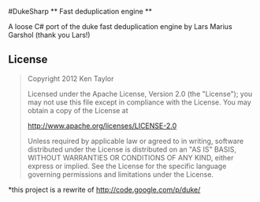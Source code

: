 #DukeSharp
** Fast deduplication engine **

A loose C# port of the duke fast deduplication engine by Lars Marius Garshol (thank you Lars!)

## License

>Copyright 2012 Ken Taylor
>
>Licensed under the Apache License, Version 2.0 (the "License");
>you may not use this file except in compliance with the License.
>You may obtain a copy of the License at
>
>   http://www.apache.org/licenses/LICENSE-2.0
>
>Unless required by applicable law or agreed to in writing, software
>distributed under the License is distributed on an "AS IS" BASIS,
>WITHOUT WARRANTIES OR CONDITIONS OF ANY KIND, either express or implied.
>See the License for the specific language governing permissions and
>limitations under the License.

*this project is a rewrite of http://code.google.com/p/duke/